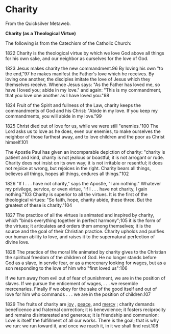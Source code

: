 
# Charity

From the Quicksilver Metaweb.

 **Charity (as a Theological Virtue)**

The following is from the Catechism of the Catholic Church:

1822 Charity is the theological virtue by which we love God above all things for his own sake, and our neighbor as ourselves for the love of God.

1823 Jesus makes charity the new commandment.96 By loving his own "to the end,"97 he makes manifest the Father's love which he receives. By loving one another, the disciples imitate the love of Jesus which they themselves receive. Whence Jesus says: "As the Father has loved me, so have I loved you; abide in my love." and again: "This is my commandment, that you love one another as I have loved you."98

1824 Fruit of the Spirit and fullness of the Law, charity keeps the commandments of God and his Christ: "Abide in my love. If you keep my commandments, you will abide in my love."99

1825 Christ died out of love for us, while we were still "enemies."100 The Lord asks us to love as he does, even our enemies, to make ourselves the neighbor of those farthest away, and to love children and the poor as Christ himself.101

The Apostle Paul has given an incomparable depiction of charity: "charity is patient and kind, charity is not jealous or boastful; it is not arrogant or rude. Charity does not insist on its own way; it is not irritable or resentful; it does not rejoice at wrong, but rejoices in the right. Charity bears all things, believes all things, hopes all things, endures all things."102

1826 "If I . . . have not charity," says the Apostle, "I am nothing." Whatever my privilege, service, or even virtue, "if I . . . have not charity, I gain nothing."103 Charity is superior to all the virtues. It is the first of the theological virtues: "So faith, hope, charity abide, these three. But the greatest of these is charity."104

1827 The practice of all the virtues is animated and inspired by charity, which "binds everything together in perfect harmony";105 it is the form of the virtues; it articulates and orders them among themselves; it is the source and the goal of their Christian practice. Charity upholds and purifies our human ability to love, and raises it to the supernatural perfection of divine love.

1828 The practice of the moral life animated by charity gives to the Christian the spiritual freedom of the children of God. He no longer stands before God as a slave, in servile fear, or as a mercenary looking for wages, but as a son responding to the love of him who "first loved us":106

If we turn away from evil out of fear of punishment, we are in the position of slaves. If we pursue the enticement of wages, . . . we resemble mercenaries. Finally if we obey for the sake of the good itself and out of love for him who commands . . . we are in the position of children.107

1829 The fruits of charity are [joy](/joy) , [peace](/peace), and [mercy](/mercy) ; charity demands beneficence and fraternal correction; it is benevolence; it fosters reciprocity and remains disinterested and generous; it is friendship and communion: 
Love is itself the fulfillment of all our works. There is the goal; that is why we run: we run toward it, and once we reach it, in it we shall find rest.108
